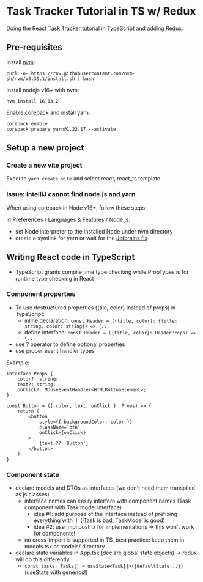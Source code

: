 # Task Tracker Tutorial in TS w/ Redux 
Doing the [React Task Tracker tutorial](https://www.youtube.com/watch?v=w7ejDZ8SWv8) in TypeScript and adding Redux.

## Pre-requisites

Install [nvm](https://github.com/nvm-sh/nvm):

`curl -o- https://raw.githubusercontent.com/nvm-sh/nvm/v0.39.1/install.sh | bash`

Install nodejs v16+ with nvm:

`nvm install 16.13.2`

Enable corepack and install yarn:

```
corepack enable
corepack prepare yarn@1.22.17 --activate
```

## Setup a new project

### Create a new vite project

Execute `yarn create vite` and select react, react_ts template.

### Issue: IntelliJ cannot find node.js and yarn

When using corepack in Node v16+, follow these steps:

In Preferences / Languages & Features / Node.js:
- set Node interpreter to the installed Node under nvm directory
- create a symlink for yarn or wait for the [Jetbrains fix](https://youtrack.jetbrains.com/issue/WEB-52682)

## Writing React code in TypeScript

- TypeScript grants compile time type checking while PropTypes is for runtime type checking in React

### Component properties

- To use destructured properties ({tile, color} instead of props) in TypeScript:
  - inline declaration: `const Header = ({title, color}: {title: string, color: string}) => {...`
  - define interface: `const Header = ({title, color}: HeaderProps) => {...`
- use ? operator to define optional properties
- use proper event handler types

Example:

```
interface Props {
    color?: string;
    text?: string;
    onClick?: MouseEventHandler<HTMLButtonElement>;
}

const Button = ({ color, text, onClick }: Props) => {
    return (
        <button
            style={{ backgroundColor: color }}
            className='btn'
            onClick={onClick}
        >
            {text ?? 'Button'}
        </button>
    )
}
```

### Component state

- declare models and DTOs as interfaces (we don't need them transpiled as js classes)
  - interface names can easily interfere with component names (Task component with Task model interface)  
    - idea #1: add purpose of the interface instead of prefixing everything with 'I' (ITask is bad, TaskModel is good)
    - idea #2: use Impl postfix for implementations => this won't work for components!
  - no cross-import is supported in TS, best practice: keep them in models.tsx or models/ directory
- declare state variables in App.tsx (declare global state objects) -> redux will do this differently
  - `const tasks: Tasks[] = useState<Task[]>({defaultState...})` (useState with generics!)